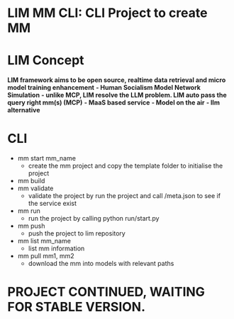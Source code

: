 # LIM MM CLI: CLI Project to create MM

# LIM Concept
**LIM framework aims to be open source, realtime data retrieval and micro model training enhancement**
**- Human Socialism Model Network Simulation**
**- unlike MCP, LIM resolve the LLM problem. LIM auto pass the query right mm(s) (MCP)**
**- MaaS based service**
**- Model on the air**
**- llm alternative**


# CLI
- mm start mm_name
    - create the mm project and copy the template folder to initialise the project 
- mm build
- mm validate
    - validate the project by run the project and call /meta.json to see if the service exist
- mm run
    - run the project by calling python run/start.py
- mm push
    - push the project to lim repository
- mm list mm_name
    - list mm information
- mm pull mm1, mm2
    - download the mm into models with relevant paths


# PROJECT CONTINUED, WAITING FOR STABLE VERSION.